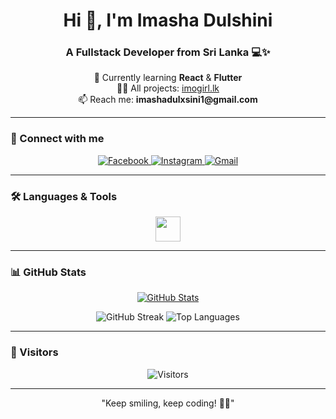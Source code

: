 <h1 align="center">Hi 👋, I'm Imasha Dulshini</h1>
<h3 align="center">A Fullstack Developer from Sri Lanka 💻✨</h3>

<p align="center">
  🌱 Currently learning <b>React</b> & <b>Flutter</b><br>
  👩‍💻 All projects: <a href="https://github.com/Imogirl">imogirl.lk</a><br>
  📫 Reach me: <b>imashadulxsini1@gmail.com</b>
</p>

---

### 🌸 Connect with me

<p align="center">
  <a href="https://www.facebook.com/Maddumage.M.I.D.R" target="_blank">
    <img src="https://img.shields.io/badge/Facebook-1877F2?style=for-the-badge&logo=facebook&logoColor=white" alt="Facebook" />
  </a>
  <a href="https://instagram.com/Maddumage.M.I.D.R" target="_blank">
    <img src="https://img.shields.io/badge/Instagram-E4405F?style=for-the-badge&logo=instagram&logoColor=white" alt="Instagram" />
  </a>
  <a href="mailto:imashadulxsini1@gmail.com">
    <img src="https://img.shields.io/badge/Gmail-D14836?style=for-the-badge&logo=gmail&logoColor=white" alt="Gmail" />
  </a>
</p>

---

### 🛠 Languages & Tools

<p align="center">
  <img src="https://skillicons.dev/icons?i=html,css,js,tailwind,bootstrap,nextjs,nodejs,express,mysql,github" width="40" height="40" />
</p>

---

### 📊 GitHub Stats

<p align="center">
  <a href="https://github.com/Imogirl">
    <img src="https://github-readme-stats.vercel.app/api?username=Imogirl&show_icons=true&theme=radical&count_private=true" alt="GitHub Stats" />
  </a>
</p>

<p align="center">
  <img src="https://streak-stats.demolab.com?user=Imogirl&theme=radical" alt="GitHub Streak" />
  <img src="https://github-readme-stats.vercel.app/api/top-langs/?username=Imogirl&layout=compact&theme=radical" alt="Top Languages" />
</p>

---

### 🌈 Visitors

<p align="center">
  <img src="https://visitor-badge.laobi.icu/badge?page_id=Imogirl.Imogirl" alt="Visitors" />
</p>

---

<p align="center">
  "Keep smiling, keep coding! 💖🚀"
</p>
